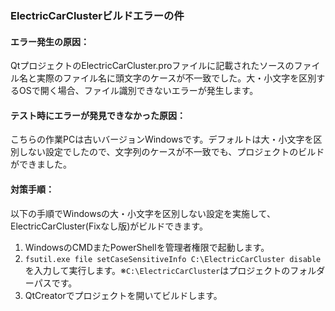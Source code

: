 ### ElectricCarClusterビルドエラーの件

#### エラー発生の原因：
QtプロジェクトのElectricCarCluster.proファイルに記載されたソースのファイル名と実際のファイル名に頭文字のケースが不一致でした。大・小文字を区別するOSで開く場合、ファイル識別できないエラーが発生します。

#### テスト時にエラーが発見できなかった原因：
こちらの作業PCは古いバージョンWindowsです。デフォルトは大・小文字を区別しない設定でしたので、文字列のケースが不一致でも、プロジェクトのビルドができました。

#### 対策手順：
以下の手順でWindowsの大・小文字を区別しない設定を実施して、ElectricCarCluster(Fixなし版)がビルドできます。
1. WindowsのCMDまたPowerShellを管理者権限で起動します。
2. `fsutil.exe file setCaseSensitiveInfo C:\ElectricCarCluster disable`を入力して実行します。※`C:\ElectricCarCluster`はプロジェクトのフォルダーパスです。
3. QtCreatorでプロジェクトを開いてビルドします。

